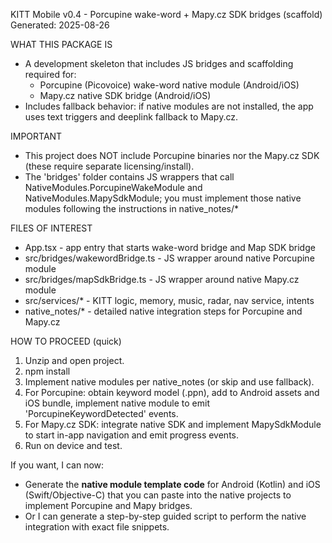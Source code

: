 KITT Mobile v0.4 - Porcupine wake-word + Mapy.cz SDK bridges (scaffold)
Generated: 2025-08-26

WHAT THIS PACKAGE IS
- A development skeleton that includes JS bridges and scaffolding required for:
  - Porcupine (Picovoice) wake-word native module (Android/iOS)
  - Mapy.cz native SDK bridge (Android/iOS)
- Includes fallback behavior: if native modules are not installed, the app uses text triggers and deeplink fallback to Mapy.cz.

IMPORTANT
- This project does NOT include Porcupine binaries nor the Mapy.cz SDK (these require separate licensing/install).
- The 'bridges' folder contains JS wrappers that call NativeModules.PorcupineWakeModule and NativeModules.MapySdkModule; you must implement those native modules following the instructions in native_notes/*

FILES OF INTEREST
- App.tsx - app entry that starts wake-word bridge and Map SDK bridge
- src/bridges/wakewordBridge.ts - JS wrapper around native Porcupine module
- src/bridges/mapSdkBridge.ts - JS wrapper around native Mapy.cz module
- src/services/* - KITT logic, memory, music, radar, nav service, intents
- native_notes/* - detailed native integration steps for Porcupine and Mapy.cz

HOW TO PROCEED (quick)
1) Unzip and open project.
2) npm install
3) Implement native modules per native_notes (or skip and use fallback).
4) For Porcupine: obtain keyword model (.ppn), add to Android assets and iOS bundle, implement native module to emit 'PorcupineKeywordDetected' events.
5) For Mapy.cz SDK: integrate native SDK and implement MapySdkModule to start in-app navigation and emit progress events.
6) Run on device and test.

If you want, I can now:
- Generate the **native module template code** for Android (Kotlin) and iOS (Swift/Objective-C) that you can paste into the native projects to implement Porcupine and Mapy bridges.
- Or I can generate a step-by-step guided script to perform the native integration with exact file snippets.
